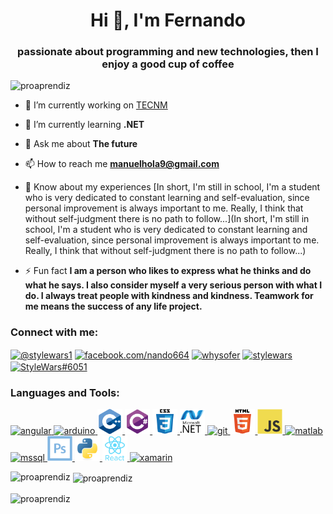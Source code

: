 <h1 align="center">Hi 👋, I'm Fernando</h1>
<h3 align="center">passionate about programming and new technologies, then I enjoy a good cup of coffee</h3>

<p align="left"> <img src="https://komarev.com/ghpvc/?username=proaprendiz&label=Profile%20views&color=0e75b6&style=flat" alt="proaprendiz" /> </p>

- 🔭 I’m currently working on [TECNM](https://www.tijuana.tecnm.mx/)

- 🌱 I’m currently learning **.NET**

- 💬 Ask me about **The future**

- 📫 How to reach me **manuelhola9@gmail.com**

- 📄 Know about my experiences [In short, I'm still in school, I'm a student who is very dedicated to constant learning and self-evaluation, since personal improvement is always important to me. Really, I think that without self-judgment there is no path to follow...](In short, I'm still in school, I'm a student who is very dedicated to constant learning and self-evaluation, since personal improvement is always important to me. Really, I think that without self-judgment there is no path to follow...)

- ⚡ Fun fact **I am a person who likes to express what he thinks and do what he says. I also consider myself a very serious person with what I do. I always treat people with kindness and kindness. Teamwork for me means the success of any life project.**

<h3 align="left">Connect with me:</h3>
<p align="left">
<a href="https://twitter.com/@stylewars1" target="blank"><img align="center" src="https://raw.githubusercontent.com/rahuldkjain/github-profile-readme-generator/master/src/images/icons/Social/twitter.svg" alt="@stylewars1" height="30" width="40" /></a>
<a href="https://fb.com/facebook.com/nando664" target="blank"><img align="center" src="https://raw.githubusercontent.com/rahuldkjain/github-profile-readme-generator/master/src/images/icons/Social/facebook.svg" alt="facebook.com/nando664" height="30" width="40" /></a>
<a href="https://instagram.com/whysofer" target="blank"><img align="center" src="https://raw.githubusercontent.com/rahuldkjain/github-profile-readme-generator/master/src/images/icons/Social/instagram.svg" alt="whysofer" height="30" width="40" /></a>
<a href="https://www.youtube.com/c/stylewars" target="blank"><img align="center" src="https://raw.githubusercontent.com/rahuldkjain/github-profile-readme-generator/master/src/images/icons/Social/youtube.svg" alt="stylewars" height="30" width="40" /></a>
<a href="https://discord.gg/StyleWars#6051" target="blank"><img align="center" src="https://raw.githubusercontent.com/rahuldkjain/github-profile-readme-generator/master/src/images/icons/Social/discord.svg" alt="StyleWars#6051" height="30" width="40" /></a>
</p>

<h3 align="left">Languages and Tools:</h3>
<p align="left"> <a href="https://angular.io" target="_blank" rel="noreferrer"> <img src="https://angular.io/assets/images/logos/angular/angular.svg" alt="angular" width="40" height="40"/> </a> <a href="https://www.arduino.cc/" target="_blank" rel="noreferrer"> <img src="https://cdn.worldvectorlogo.com/logos/arduino-1.svg" alt="arduino" width="40" height="40"/> </a> <a href="https://www.w3schools.com/cpp/" target="_blank" rel="noreferrer"> <img src="https://raw.githubusercontent.com/devicons/devicon/master/icons/cplusplus/cplusplus-original.svg" alt="cplusplus" width="40" height="40"/> </a> <a href="https://www.w3schools.com/cs/" target="_blank" rel="noreferrer"> <img src="https://raw.githubusercontent.com/devicons/devicon/master/icons/csharp/csharp-original.svg" alt="csharp" width="40" height="40"/> </a> <a href="https://www.w3schools.com/css/" target="_blank" rel="noreferrer"> <img src="https://raw.githubusercontent.com/devicons/devicon/master/icons/css3/css3-original-wordmark.svg" alt="css3" width="40" height="40"/> </a> <a href="https://dotnet.microsoft.com/" target="_blank" rel="noreferrer"> <img src="https://raw.githubusercontent.com/devicons/devicon/master/icons/dot-net/dot-net-original-wordmark.svg" alt="dotnet" width="40" height="40"/> </a> <a href="https://git-scm.com/" target="_blank" rel="noreferrer"> <img src="https://www.vectorlogo.zone/logos/git-scm/git-scm-icon.svg" alt="git" width="40" height="40"/> </a> <a href="https://www.w3.org/html/" target="_blank" rel="noreferrer"> <img src="https://raw.githubusercontent.com/devicons/devicon/master/icons/html5/html5-original-wordmark.svg" alt="html5" width="40" height="40"/> </a> <a href="https://developer.mozilla.org/en-US/docs/Web/JavaScript" target="_blank" rel="noreferrer"> <img src="https://raw.githubusercontent.com/devicons/devicon/master/icons/javascript/javascript-original.svg" alt="javascript" width="40" height="40"/> </a> <a href="https://www.mathworks.com/" target="_blank" rel="noreferrer"> <img src="https://upload.wikimedia.org/wikipedia/commons/2/21/Matlab_Logo.png" alt="matlab" width="40" height="40"/> </a> <a href="https://www.microsoft.com/en-us/sql-server" target="_blank" rel="noreferrer"> <img src="https://www.svgrepo.com/show/303229/microsoft-sql-server-logo.svg" alt="mssql" width="40" height="40"/> </a> <a href="https://www.photoshop.com/en" target="_blank" rel="noreferrer"> <img src="https://raw.githubusercontent.com/devicons/devicon/master/icons/photoshop/photoshop-line.svg" alt="photoshop" width="40" height="40"/> </a> <a href="https://www.python.org" target="_blank" rel="noreferrer"> <img src="https://raw.githubusercontent.com/devicons/devicon/master/icons/python/python-original.svg" alt="python" width="40" height="40"/> </a> <a href="https://reactjs.org/" target="_blank" rel="noreferrer"> <img src="https://raw.githubusercontent.com/devicons/devicon/master/icons/react/react-original-wordmark.svg" alt="react" width="40" height="40"/> </a> <a href="https://dotnet.microsoft.com/apps/xamarin" target="_blank" rel="noreferrer"> <img src="https://raw.githubusercontent.com/detain/svg-logos/780f25886640cef088af994181646db2f6b1a3f8/svg/xamarin.svg" alt="xamarin" width="40" height="40"/> </a> </p>

<p><img align="left" src="https://github-readme-stats.vercel.app/api/top-langs?username=proaprendiz&show_icons=true&locale=en&layout=compact" alt="proaprendiz" /></p>

<p>&nbsp;<img align="center" src="https://github-readme-stats.vercel.app/api?username=proaprendiz&show_icons=true&locale=en" alt="proaprendiz" /></p>

<p><img align="center" src="https://github-readme-streak-stats.herokuapp.com/?user=proaprendiz&" alt="proaprendiz" /></p>
